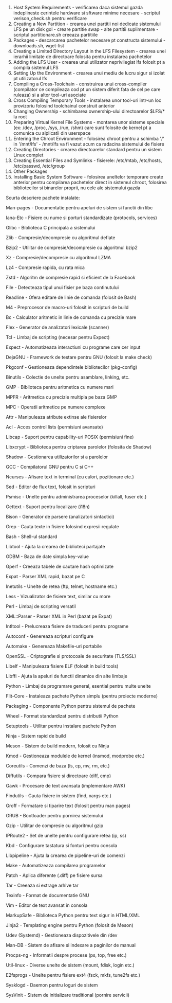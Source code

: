 1. Host System Requirements - verificarea daca sistemul gazda indeplineste cerintele hardware si sftware minime necesare
                            - scriptul verison_check.sh pentru verificare
2. Creating a New Partition - crearea unei partitii noi dedicate sistemului LFS pe un disk gol
                            - creare partitie swap
                            - alte partitii suplimentare
                            - scriptul partitionare.sh creeaza partitiile
3. Packages - descarcarea pachetelor necesare pt constructa sistemului
            - downloads.sh, wget-list
4. Creating a Limited Directory Layout in the LFS Filesystem - crearea unei ierarhii limitate de directoare folosita pentru instalarea pachetelor
5. Adding the LFS User - crearea unui utilizator neprivilegiat lfs folosit pt a compila sistemul LFS
6. Setting Up the Environment - crearea unui mediu de lucru sigur si izolat pt utilizatorul lfs
7. Compiling a Cross-Toolchain - construirea unui cross-compiler (compilator ce compileaza cod pt un sistem diferit fata de cel pe care ruleaza) si a altor tool-uri asociate
8. Cross Compiling Temporary Tools - instalarea unor tool-uri intr-un loc provizoriu folosind toolchainul construit anterior
9. Changing Ownership - schimbarea ownership-ului directoarelor $LFS/* la root
10. Preparing Virtual Kernel File Systems - montarea unor sisteme speciale (ex: /dev, /proc,                                                  /sys, /run, /shm) care sunt folosite de kernel pt a                                               comunica cu alplicatii din userspace
11. Entering the Chroot Environment - folosirea chroot pentru a schimba '/' in '/mnt/lfs'
                                    - /mnt/lfs va fi vazut acum ca radacina sistemului de fisiere
12. Creating Directories - crearea directoarelor standard pentru un sistem Linux complet
13. Creating Essential Files and Symlinks - fisierele: /etc/mtab, /etc/hosts, /etc/passwd,                                                    /etc/group
14. Other Packages
15. Installing Basic System Software - folosirea uneltelor temporare create anterior pentru compilarea                                                  pachetelor direct in sistemul chroot, folosirea bibliotecilor si                                                 binarelor proprii, nu cele ale sistemului gazda



    


Scurta descriere pachete instalate:

Man-pages        - Documentatie pentru apeluri de sistem si functii din libc

Iana-Etc         - Fisiere cu nume si porturi standardizate (protocols, services)

Glibc            - Biblioteca C principala a sistemului

Zlib             - Compresie/decompresie cu algoritmul deflate

Bzip2            - Utilitar de compresie/decompresie cu algoritmul bzip2

Xz               - Compresie/decompresie cu algoritmul LZMA

Lz4              - Compresie rapida, cu rata mica

Zstd             - Algoritm de compresie rapid si eficient de la Facebook

File             - Detecteaza tipul unui fisier pe baza continutului

Readline         - Ofera editare de linie de comanda (folosit de Bash)

M4               - Preprocesor de macro-uri folosit in scripturi de build

Bc               - Calculator aritmetic in linie de comanda cu precizie mare

Flex             - Generator de analizatori lexicale (scanner)

Tcl              - Limbaj de scripting (necesar pentru Expect)

Expect           - Automatizeaza interactiuni cu programe care cer input

DejaGNU          - Framework de testare pentru GNU (folosit la make check)

Pkgconf          - Gestioneaza dependintele bibliotecilor (pkg-config)

Binutils         - Colectie de unelte pentru asamblare, linking, etc.

GMP              - Biblioteca pentru aritmetica cu numere mari

MPFR             - Aritmetica cu precizie multipla pe baza GMP

MPC              - Operatii aritmetice pe numere complexe

Attr             - Manipuleaza atribute extinse ale fisierelor

Acl              - Acces control lists (permisiuni avansate)

Libcap           - Suport pentru capability-uri POSIX (permisiuni fine)

Libxcrypt        - Biblioteca pentru criptarea parolelor (folosita de Shadow)

Shadow           - Gestionarea utilizatorilor si a parolelor

GCC              - Compilatorul GNU pentru C si C++

Ncurses          - Afisare text in terminal (cu culori, pozitionare etc.)

Sed              - Editor de flux text, folosit in scripturi

Psmisc           - Unelte pentru administrarea proceselor (killall, fuser etc.)

Gettext          - Suport pentru localizare (i18n)

Bison            - Generator de parsere (analizatori sintactici)

Grep             - Cauta texte in fisiere folosind expresii regulate

Bash             - Shell-ul standard

Libtool          - Ajuta la crearea de biblioteci partajate

GDBM             - Baza de date simpla key-value

Gperf            - Creeaza tabele de cautare hash optimizate

Expat            - Parser XML rapid, bazat pe C

Inetutils        - Unelte de retea (ftp, telnet, hostname etc.)

Less             - Vizualizator de fisiere text, similar cu more

Perl             - Limbaj de scripting versatil

XML::Parser      - Parser XML in Perl (bazat pe Expat)

Intltool         - Prelucreaza fisiere de traduceri pentru programe

Autoconf         - Genereaza scripturi configure

Automake         - Genereaza Makefile-uri portabile

OpenSSL          - Criptografie si protocoale de securitate (TLS/SSL)

Libelf           - Manipuleaza fisiere ELF (folosit in build tools)

Libffi           - Ajuta la apeluri de functii dinamice din alte limbaje

Python           - Limbaj de programare general, esential pentru multe unelte

Flit-Core        - Instaleaza pachete Python simplu (pentru proiecte moderne)

Packaging        - Componente Python pentru sistemul de pachete

Wheel            - Format standardizat pentru distributii Python

Setuptools       - Utilitar pentru instalare pachete Python

Ninja            - Sistem rapid de build

Meson            - Sistem de build modern, folosit cu Ninja

Kmod             - Gestioneaza modulele de kernel (insmod, modprobe etc.)

Coreutils        - Comenzi de baza (ls, cp, mv, rm, etc.)

Diffutils        - Compara fisiere si directoare (diff, cmp)

Gawk             - Procesare de text avansata (implementare AWK)

Findutils        - Cauta fisiere in sistem (find, xargs etc.)

Groff            - Formatare si tiparire text (folosit pentru man pages)

GRUB             - Bootloader pentru pornirea sistemului

Gzip             - Utilitar de compresie cu algoritmul gzip

IPRoute2         - Set de unelte pentru configurare retea (ip, ss)

Kbd              - Configurare tastatura si fonturi pentru consola

Libpipeline      - Ajuta la crearea de pipeline-uri de comenzi

Make             - Automatizeaza compilarea programelor

Patch            - Aplica diferente (.diff) pe fisiere sursa

Tar              - Creeaza si extrage arhive tar

Texinfo          - Format de documentatie GNU

Vim              - Editor de text avansat in consola

MarkupSafe       - Biblioteca Python pentru text sigur in HTML/XML

Jinja2           - Templating engine pentru Python (folosit de Meson)

Udev (Systemd)   - Gestioneaza dispozitivele din /dev

Man-DB           - Sistem de afisare si indexare a paginilor de manual

Procps-ng        - Informatii despre procese (ps, top, free etc.)

Util-linux       - Diverse unelte de sistem (mount, fdisk, login etc.)

E2fsprogs        - Unelte pentru fisiere ext4 (fsck, mkfs, tune2fs etc.)

Sysklogd         - Daemon pentru loguri de sistem

SysVinit         - Sistem de initializare traditional (pornire servicii)


